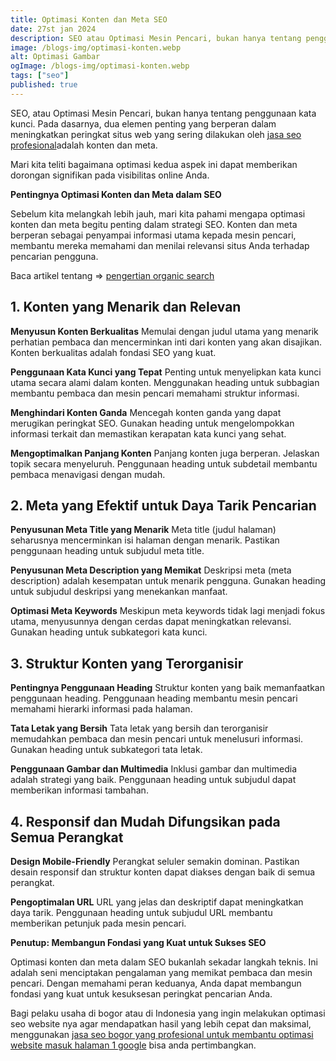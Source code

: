 ```yaml
---
title: Optimasi Konten dan Meta SEO
date: 27st jan 2024
description: SEO atau Optimasi Mesin Pencari, bukan hanya tentang penggunaan kata kunci. Pada dasarnya, dua elemen penting yang berperan dalam meningkatkan peringkat situs web Anda adalah konten dan meta.
image: /blogs-img/optimasi-konten.webp
alt: Optimasi Gambar
ogImage: /blogs-img/optimasi-konten.webp
tags: ["seo"]
published: true
---
```


SEO, atau Optimasi Mesin Pencari, bukan hanya tentang penggunaan kata kunci. Pada dasarnya, dua elemen penting yang berperan dalam meningkatkan peringkat situs web yang sering dilakukan oleh <a target="_blank" rel="dofollow" href="https://roofel.com/jasa-seo">jasa seo profesional</a>adalah konten dan meta. 

Mari kita teliti bagaimana optimasi kedua aspek ini dapat memberikan dorongan signifikan pada visibilitas online Anda.

**Pentingnya Optimasi Konten dan Meta dalam SEO**

Sebelum kita melangkah lebih jauh, mari kita pahami mengapa optimasi konten dan meta begitu penting dalam strategi SEO. Konten dan meta berperan sebagai penyampai informasi utama kepada mesin pencari, membantu mereka memahami dan menilai relevansi situs Anda terhadap pencarian pengguna.

Baca artikel tentang => [pengertian organic search](/blogs/organic-search-adalah "Organic Search Adalah") 

## 1. Konten yang Menarik dan Relevan

**Menyusun Konten Berkualitas**
Memulai dengan judul utama yang menarik perhatian pembaca dan mencerminkan inti dari konten yang akan disajikan. Konten berkualitas adalah fondasi SEO yang kuat.

**Penggunaan Kata Kunci yang Tepat**
Penting untuk menyelipkan kata kunci utama secara alami dalam konten. Menggunakan heading untuk subbagian membantu pembaca dan mesin pencari memahami struktur informasi.

**Menghindari Konten Ganda**
Mencegah konten ganda yang dapat merugikan peringkat SEO. Gunakan heading untuk mengelompokkan informasi terkait dan memastikan kerapatan kata kunci yang sehat.

**Mengoptimalkan Panjang Konten**
Panjang konten juga berperan. Jelaskan topik secara menyeluruh. Penggunaan heading untuk subdetail membantu pembaca menavigasi dengan mudah.

## 2. Meta yang Efektif untuk Daya Tarik Pencarian

**Penyusunan Meta Title yang Menarik**
Meta title (judul halaman) seharusnya mencerminkan isi halaman dengan menarik. Pastikan penggunaan heading untuk subjudul meta title.

**Penyusunan Meta Description yang Memikat**
Deskripsi meta (meta description) adalah kesempatan untuk menarik pengguna. Gunakan heading untuk subjudul deskripsi yang menekankan manfaat.

**Optimasi Meta Keywords**
Meskipun meta keywords tidak lagi menjadi fokus utama, menyusunnya dengan cerdas dapat meningkatkan relevansi. Gunakan heading untuk subkategori kata kunci.

## 3. Struktur Konten yang Terorganisir

**Pentingnya Penggunaan Heading**
Struktur konten yang baik memanfaatkan penggunaan heading. Penggunaan heading membantu mesin pencari memahami hierarki informasi pada halaman.

**Tata Letak yang Bersih**
Tata letak yang bersih dan terorganisir memudahkan pembaca dan mesin pencari untuk menelusuri informasi. Gunakan heading untuk subkategori tata letak.

**Penggunaan Gambar dan Multimedia**
Inklusi gambar dan multimedia adalah strategi yang baik. Penggunaan heading untuk subjudul dapat memberikan informasi tambahan.

## 4. Responsif dan Mudah Difungsikan pada Semua Perangkat

**Design Mobile-Friendly**
Perangkat seluler semakin dominan. Pastikan desain responsif dan struktur konten dapat diakses dengan baik di semua perangkat.

**Pengoptimalan URL**
URL yang jelas dan deskriptif dapat meningkatkan daya tarik. Penggunaan heading untuk subjudul URL membantu memberikan petunjuk pada mesin pencari.

**Penutup: Membangun Fondasi yang Kuat untuk Sukses SEO**

Optimasi konten dan meta dalam SEO bukanlah sekadar langkah teknis. Ini adalah seni menciptakan pengalaman yang memikat pembaca dan mesin pencari. Dengan memahami peran keduanya, Anda dapat membangun fondasi yang kuat untuk kesuksesan peringkat pencarian Anda.

Bagi pelaku usaha di bogor atau di Indonesia yang ingin melakukan optimasi seo website nya agar mendapatkan hasil yang lebih cepat dan maksimal, menggunakan <a target="_blank" rel="dofollow" href="https://roofel.com/jasa-pembuatan-website-bogor/jasa-seo-bogor">jasa seo bogor yang profesional untuk membantu optimasi website masuk halaman 1 google</a> bisa anda pertimbangkan.
